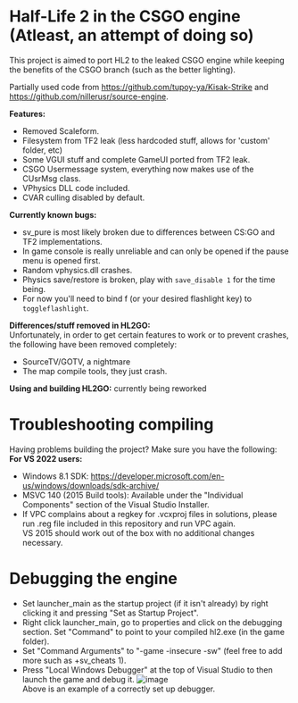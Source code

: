 # Half-Life 2 in the CSGO engine (Atleast, an attempt of doing so)

This project is aimed to port HL2 to the leaked CSGO engine while keeping the benefits of the CSGO branch (such as the better lighting).<br>

Partially used code from https://github.com/tupoy-ya/Kisak-Strike and https://github.com/nillerusr/source-engine.

**Features:**
- Removed Scaleform.
- Filesystem from TF2 leak (less hardcoded stuff, allows for 'custom' folder, etc)
- Some VGUI stuff and complete GameUI ported from TF2 leak.
- CSGO Usermessage system, everything now makes use of the CUsrMsg class.
- VPhysics DLL code included.
- CVAR culling disabled by default.

**Currently known bugs:**
- sv_pure is most likely broken due to differences between CS:GO and TF2 implementations.
- In game console is really unreliable and can only be opened if the pause menu is opened first.
- Random vphysics.dll crashes.
- Physics save/restore is broken, play with ``save_disable 1`` for the time being.
- For now you'll need to bind f (or your desired flashlight key) to ``toggleflashlight``.

**Differences/stuff removed in HL2GO:**<br>
Unfortunately, in order to get certain features to work or to prevent crashes, the following have been removed completely:<br>
- SourceTV/GOTV, a nightmare
- The map compile tools, they just crash.

**Using and building HL2GO:**
currently being reworked

# Troubleshooting compiling
Having problems building the project? Make sure you have the following:<br>
**For VS 2022 users:**
- Windows 8.1 SDK: https://developer.microsoft.com/en-us/windows/downloads/sdk-archive/<br>
- MSVC 140 (2015 Build tools): Available under the "Individual Components" section of the Visual Studio Installer.<br>
- If VPC complains about a regkey for .vcxproj files in solutions, please run .reg file included in this repository and run VPC again.<br>
VS 2015 should work out of the box with no additional changes necessary.<br>

# Debugging the engine
- Set launcher_main as the startup project (if it isn't already) by right clicking it and pressing "Set as Startup Project".
- Right click launcher_main, go to properties and click on the debugging section. Set "Command" to point to your compiled hl2.exe (in the game folder).
- Set "Command Arguments" to "-game -insecure -sw" (feel free to add more such as +sv_cheats 1).
- Press "Local Windows Debugger" at the top of Visual Studio to then launch the game and debug it.
![image](https://github.com/EpicSentry/HL2-CSGO/assets/82910317/22c2e32f-d4d8-4c91-be39-6ca73ebfa551)<br>
Above is an example of a correctly set up debugger.<br>
